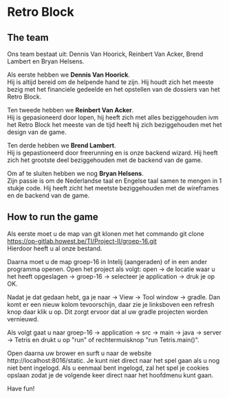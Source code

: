 # Retro Block 

## The team
Ons team bestaat uit:
Dennis Van Hoorick, Reinbert Van Acker, Brend Lambert en Bryan Helsens.

Als eerste hebben we **Dennis Van Hoorick**.  
Hij is altijd bereid om de helpende hand te zijn.
Hij houdt zich het meeste bezig met het financiele gedeelde en het opstellen van de dossiers van het Retro Block.

Ten tweede hebben we **Reinbert Van Acker**.  
Hij is gepasioneerd door lopen,
hij heeft zich met alles beziggehouden ivm het Retro Block het meeste van de tijd heeft hij zich beziggehouden met het design van de game.


Ten derde hebben we **Brend Lambert**.  
Hij is gepastioneerd door freerunning en is onze backend wizard.
Hij heeft zich het grootste deel beziggehouden met de backend van de game.

Om af te sluiten hebben we nog **Bryan Helsens**.  
Zijn passie is om de Nederlandse taal en Engelse taal samen te mengen in 1 stukje code.
Hij heeft zicht het meetste beziggehouden met de wireframes en de backend van de game.


## How to run the game
Als eerste moet u de map van git klonen met het commando git clone https://op-gitlab.howest.be/TI/Project-II/groep-16.git  
Hierdoor heeft u al onze bestand.

Daarna moet u de map groep-16 in Intelij (aangeraden) of in een ander programma openen.
Open het project als volgt: open -> de locatie waar u het heeft opgeslagen -> groep-16 -> selecteer je application -> druk je op OK.  

Nadat je dat gedaan hebt, ga je naar -> View -> Tool window -> gradle. Dan komt er een nieuw kolom tevoorschijn, daar zie je linksboven een refresh knop daar klik u op. Dit zorgt ervoor dat al uw gradle projecten worden vernieuwd.

Als volgt gaat u naar groep-16 -> application -> src -> main -> java -> server -> Tetris en drukt u op "run" of rechtermuisknop "run Tetris.main()".

Open daarna uw brower en surft u naar de website http://localhost:8016/static.
Je kunt niet direct naar het spel gaan als u nog niet bent ingelogd. Als u eenmaal bent ingelogd, zal het spel je cookies opslaan zodat je de volgende keer direct naar het hoofdmenu kunt gaan.

Have fun!


